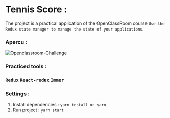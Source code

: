 Tennis Score :
==============

The project is a practical application of the OpenClassRoom course `Use the Redux state manager to manage the state of your applications`.

### Apercu :
![Openclassroom-Challenge](C:/Users/spokie/Downloads/FireShot/Openclassroom-Challenge.png)

### Practiced tools :
### `Redux` `React-redux` `Immer`

### Settings :
1. Install dependencies : `yarn install or yarn`
2. Run project : `yarn start`

